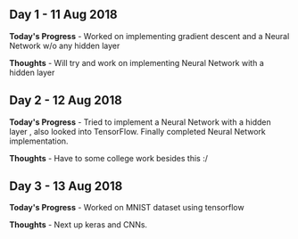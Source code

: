 ## Day 1 - 11 Aug 2018

**Today's Progress** - Worked on implementing gradient descent and a Neural Network w/o any hidden layer

**Thoughts** - Will try and work on implementing Neural Network with a hidden layer


## Day 2 - 12 Aug 2018

**Today's Progress** - Tried to implement a Neural Network with a hidden layer , also looked into TensorFlow. Finally completed Neural Network implementation.

**Thoughts** - Have to some college work besides this :/

## Day 3 - 13 Aug 2018

**Today's Progress** - Worked on MNIST dataset using tensorflow

**Thoughts** - Next up keras and CNNs.